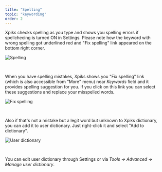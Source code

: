 ```yaml
---
title: "Spelling"
topic: "keywording"
order: 2
---
```


Xpiks checks spelling as you type and shows you spelling errors if spellchecing is turned ON in Settings. Please note how the keyword with wrong spelling got underlined red and "Fix spelling" link appeared on the bottom right corner.

<p>
  <img alt="Spelling" src="{{site.url}}/images/tutorials/keywording/spelling-mistake.gif" class="small-12 large-12" />
</p>

<br />

When you have spelling mistakes, Xpiks shows you "Fix spelling" link (which is also accessible from "More" menu) near _Keywords_ field and it provides spelling suggestion for you. If you click on this link you can select these suggestions and replace your misspelled words.

<p>
  <img alt="Fix spelling" src="{{site.url}}/images/tutorials/keywording/fix-spelling.gif" class="small-12 large-12" />
</p>

<br />

Also if that's not a mistake but a legit word but unknown to Xpiks dictionary, you can add it to user dictionary. Just right-click it and select "Add to dictionary".

<p>
  <img alt="User dictionary" src="{{site.url}}/images/tutorials/keywording/user-dictionary.gif" class="small-12 large-12" />
</p>

<br />

You can edit user dictionary through Settings or via _Tools -> Advanced -> Manage user dictionary_.
